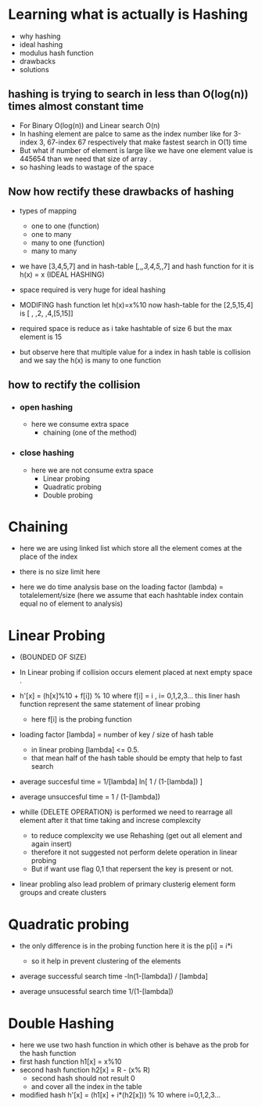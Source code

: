 # Learning what is actually is Hashing
- why hashing
- ideal hashing 
- modulus hash function
- drawbacks
- solutions

## hashing is trying to search in less than O(log(n)) times almost constant time

- For Binary O(log(n)) and Linear search O(n)
- In hashing element are palce to same as the index number like for 3-index 3, 67-index 67 respectively that make fastest search in O(1) time 
- But what if number of element is large like we have one element value is 445654 than we need that size of array .
- so hashing leads to wastage of the space 

## Now how rectify these drawbacks of hashing
- types of mapping 
    - one to one (function)
    - one to many 
    - many to one  (function)
    - many to many 

- we have [3,4,5,7] and in hash-table [_,_,_,3,4,5,_,7] and hash function for it is h(x) = x (IDEAL HASHING)
- space required is very huge for ideal hashing


- MODIFING hash function let h(x)=x%10 now hash-table for the [2,5,15,4] is [ , ,2, ,4,[5,15]] 
- required space is reduce as i take hashtable of size 6 but the max element is 15  
- but observe here that multiple value for a index in hash table is collision and we say the h(x) is many to one function

## how to rectify the collision
- ### open hashing 
    - here we consume extra space
        - chaining (one of the method)
- ### close hashing
    - here we are not consume extra space 
        - Linear probing
        - Quadratic probing
        - Double probing


# Chaining 
- here we are using linked list which store all the element comes at the place of the index 
- there is no size limit here

- here we do time analysis base on the loading factor (lambda) = totalelement/size   (here we assume that each hashtable index contain equal no of element to analysis)


# Linear Probing 
- (BOUNDED OF SIZE)
- In Linear probing if collision occurs element placed at next empty space .
- h'[x] = (h[x]%10 + f[i]) % 10 where f[i] = i , i= 0,1,2,3... this liner hash function represent the same statement of linear probing 
    - here f[i] is the probing function 

- loading factor [lambda] = number of key / size of hash table
    - in linear probing [lambda] <= 0.5.
    - that mean half of the hash table should be empty that help to fast search

- average succesful time = 1/[lambda] ln[ 1 / (1-[lambda]) ]
- average unsuccesful time = 1 / (1-[lambda])

- whille {DELETE OPERATION} is performed we need to rearrage all element after it that time taking and increse complexcity 
    - to reduce complexcity we use Rehashing (get out all element and again insert)
    - therefore it not suggested not perform delete operation in linear probing
    - But if want use flag 0,1 that repersent the key is present or not.
    
- linear probling also lead problem of primary clusterig element form groups and create clusters


# Quadratic probing 
- the only difference is in the probing function here it is the p[i] = i*i
    - so it help in prevent clustering of the elements

- average successful search time   -ln(1-[lambda]) / [lambda]
- average unsucessful search time  1/(1-[lambda])


# Double Hashing
- here we use two hash function in which other is behave as the prob for the hash function 
- first hash function  h1[x] = x%10
- second hash function h2[x] = R - (x% R) 
    - second hash should not result 0 
    - and cover all the index in the table
- modified hash h'[x] = (h1[x] + i*(h2[x])) % 10 where i=0,1,2,3...

